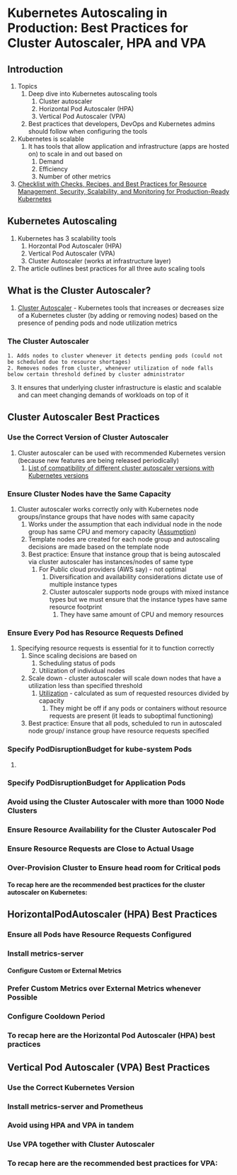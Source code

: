 # Kubernetes Autoscaling in Production: Best Practices for Cluster Autoscaler, HPA and VPA #
## Introduction ##
1. Topics
	1. Deep dive into Kubernetes autoscaling tools
		1. Cluster autoscaler
		2. Horizontal Pod Autoscaler (HPA)
		3. Vertical Pod Autoscaler (VPA)
	2. Best practices that developers, DevOps and Kubernetes admins should follow when configuring the tools
2. Kubernetes is scalable
	1. It has tools that allow application and infrastructure (apps are hosted on) to scale in and out based on
		1. Demand
		2. Efficiency
		3. Number of other metrics
3. [Checklist with Checks, Recipes, and Best Practices for Resource Management, Security, Scalability, and Monitoring for Production-Ready Kubernetes](https://www.replex.io/cs/c/?cta_guid=1e51607c-2f30-40af-ae29-fd5adfe33636&signature=AAH58kFNtNlablh8wOOMKScq5Jz--n6NpQ&pageId=22857668200&placement_guid=52c459a8-6841-49da-9b79-67355ea6f632&click=183c8086-425a-4bf8-b05c-fb64e3920ee6&hsutk=cf6746a63092abe03f4e19e25e568b58&canon=https%3A%2F%2Fwww.replex.io%2Fblog%2Fkubernetes-in-production-best-practices-for-cluster-autoscaler-hpa-and-vpa&utm_referrer=https%3A%2F%2Fwww.google.com%2F&portal_id=1799265&redirect_url=APefjpGNRWFk98b1B18TBTIj9FJ0QFhNtOvTupgmmp5eO8JnOlEmnW10ftr6ZatU5enDqAyuHn0UdI6vGn1RRJKppAdEs6da6ViAF0xOhcGWtFOvcXm6cWBbS-MOq8ND83s40X_CRVmiwtxDsmZqNIx70ni1voaB0szMyQXY93KKMRCVzHRkuzkBty8QR4FolibXI3K3T_9GeUGdd3dFD7LvYOXMPVPCl1qFlzSc-UJhR3zayPLG_3GoMOEn-LQ-e58jLz02C2A1soP2Q8_yK9au28sA88ua53p2geiuREAxxAVmXx_-yjk&__hstc=218672774.cf6746a63092abe03f4e19e25e568b58.1622134716251.1622508672195.1622896954105.3&__hssc=218672774.1.1622896954105&__hsfp=1179866729&contentType=blog-post)

## Kubernetes Autoscaling ##
1. Kubernetes has 3 scalability tools
	1. Horzontal Pod Autoscaler (HPA)
	2. Vertical Pod Autoscaler (VPA)
	3. Cluster Autoscaler (works at infrastructure layer)
2. The article outlines best practices for all three auto scaling tools

## What is the Cluster Autoscaler? ##
1. [Cluster Autoscaler](https://github.com/kubernetes/autoscaler/tree/master/cluster-autoscaler) - Kubernetes tools that increases or decreases size of a Kubernetes cluster (by adding or removing nodes) based on the presence of pending pods and node utilization metrics

### The Cluster Autoscaler ###
	1. Adds nodes to cluster whenever it detects pending pods (could not be scheduled due to resource shortages)
	2. Removes nodes from cluster, whenever utilization of node falls below certain threshold defined by cluster administrator
3. It ensures that underlying cluster infrastructure is elastic and scalable and can meet changing demands of workloads on top of it

## Cluster Autoscaler Best Practices ##
### Use the Correct Version of Cluster Autoscaler ###
1. Cluster autoscaler can be used with recommended Kubernetes version (because new features are being released periodically)
	1. [List of compatibility of different cluster autoscaler versions with Kubernetes versions](https://github.com/kubernetes/autoscaler/tree/master/cluster-autoscaler#releases)

### Ensure Cluster Nodes have the Same Capacity ###
1. Cluster autoscaler works correctly only with Kubernetes node groups/instance groups that have nodes with same capacity
	1. Works under the assumption that each individual node in the node group has same CPU and memory capacity ([Assumption](https://github.com/kubernetes/autoscaler/blob/master/cluster-autoscaler/FAQ.md#how-does-scale-up-work))
	2. Template nodes are created for each node group and autoscaling decisions are made based on the template node
	3. Best practice: Ensure that instance group that is being autoscaled via cluster autoscaler has instances/nodes of same type
		1. For Public cloud providers (AWS say) - not optimal
			1. Diversification and availability considerations dictate use of multiple instance types
			2. Cluster autoscaler supports node groups with mixed instance types but we must ensure that the instance types have same resource footprint
				1. They have same amount of CPU and memory resources

### Ensure Every Pod has Resource Requests Defined ###
1. Specifying resource requests is essential for it to function correctly
	1. Since scaling decisions are based on
		1. Scheduling status of pods
		2. Utilization of individual nodes
	3. Scale down - cluster autoscaler will scale down nodes that have a utilization less than specified threshold
		1. [Utilization](https://github.com/kubernetes/autoscaler/blob/master/cluster-autoscaler/FAQ.md#what-are-the-parameters-to-ca) - calculated as sum of requested resources divided by capacity
			1. They might be off if any pods or containers without resource requests are present (it leads to suboptimal functioning)
	4. Best practice: Ensure that all pods, scheduled to run in autoscaled node group/ instance group have resource requests specified

### Specify PodDisruptionBudget for kube-system Pods ###
1. 

### Specify PodDisruptionBudget for Application Pods ###
### Avoid using the Cluster Autoscaler with more than 1000 Node Clusters ###
### Ensure Resource Availability for the Cluster Autoscaler Pod ###
### Ensure Resource Requests are Close to Actual Usage ###
### Over-Provision Cluster to Ensure head room for Critical pods ###
#### To recap here are the recommended best practices for the cluster autoscaler on Kubernetes: ####

## HorizontalPodAutoscaler (HPA) Best Practices ##
### Ensure all Pods have Resource Requests Configured ###
### Install metrics-server ###
#### Configure Custom or External Metrics ####
### Prefer Custom Metrics over External Metrics whenever Possible ###
### Configure Cooldown Period ###
### To recap here are the Horizontal Pod Autoscaler (HPA) best practices ###

## Vertical Pod Autoscaler (VPA) Best Practices ##
### Use the Correct Kubernetes Version ###
### Install metrics-server and Prometheus ###
### Avoid using HPA and VPA in tandem ###
### Use VPA together with Cluster Autoscaler ###
### To recap here are the recommended best practices for VPA: ###
